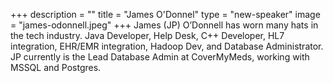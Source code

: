 +++
description = ""
title = "James O'Donnel"
type = "new-speaker"
image = "james-odonnell.jpeg"
+++
James (JP) O’Donnell has worn many hats in the tech industry. Java Developer, Help Desk, C++ Developer, HL7 integration, EHR/EMR integration, Hadoop Dev, and Database Administrator. JP currently is the Lead Database Admin at CoverMyMeds, working with MSSQL and Postgres.